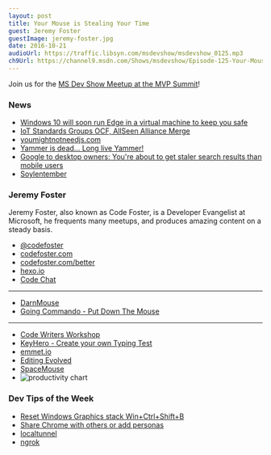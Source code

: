 ```yaml
---
layout: post
title: Your Mouse is Stealing Your Time
guest: Jeremy Foster
guestImage: jeremy-foster.jpg
date: 2016-10-21
audioUrl: https://traffic.libsyn.com/msdevshow/msdevshow_0125.mp3
ch9Url: https://channel9.msdn.com/Shows/msdevshow/Episode-125-Your-Mouse-Is-Stealing-Your-Time-with-Jeremy-Foster
---
```


Join us for the [MS Dev Show Meetup at the MVP Summit](http://msdevshow.com/meetup-at-mvp-summit-2016/)!

### News

 - [Windows 10 will soon run Edge in a virtual machine to keep you safe](http://arstechnica.com/information-technology/2016/09/windows-10-will-soon-run-edge-in-a-virtual-machine-to-keep-you-safe/)
 - [IoT Standards Groups OCF, AllSeen Alliance Merge](http://www.eweek.com/networking/iot-standards-groups-ocf-allseen-alliance-merge.html)
 - [youmightnotneedjs.com](http://youmightnotneedjs.com/)
 - [Yammer is dead… Long live Yammer!](http://betanews.com/2016/09/29/microsoft-kills-yammer-enterprise/)
 - [Google to desktop owners: You're about to get staler search results than mobile users](http://www.zdnet.com/article/google-to-desktop-owners-youre-about-to-get-staler-search-results-than-mobile-users/)
 - [Soylentember](http://codefoster.com/soylent/)

### Jeremy Foster

Jeremy Foster, also known as Code Foster, is a Developer Evangelist at Microsoft, he frequents many meetups, and produces amazing content on a steady basis.

 - [@codefoster](https://twitter.com/codefoster)
 - [codefoster.com](http://codefoster.com)
 - [codefoster.com/better](http://codefoster.com/better)
  - [hexo.io](https://hexo.io/)
 - [Code Chat](http://codefoster.com/codechat)
 
-------------------------------------------------

 - [DarnMouse](http://codefoster.com/darnmouse)
 - [Going Commando - Put Down The Mouse](https://blog.codinghorror.com/going-commando-put-down-the-mouse/)

-------------------------------------------------

 - [Code Writers Workshop](https://www.modev.com/code-writers-workshop-seattle)
 - [KeyHero - Create your own Typing Test](https://www.keyhero.com/custom-typing-test/)
 - [emmet.io](http://emmet.io/)
 - [Editing Evolved](http://code.visualstudio.com/docs/editor/editingevolved)
 - [SpaceMouse](http://www.3dconnexion.com/products/spacemouse.html)
 - ![productivity chart](time.png)
 
### Dev Tips of the Week

 - [Reset Windows Graphics stack Win+Ctrl+Shift+B](https://twitter.com/mahoekst/status/786793407049936897)
 - [Share Chrome with others or add personas](https://support.google.com/chrome/answer/2364824?hl=en&ref_topic=3421437)
 - [localtunnel](https://github.com/localtunnel/localtunnel)
  - [ngrok](https://ngrok.com/)